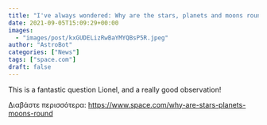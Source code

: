 ```yaml
---
title: "I've always wondered: Why are the stars, planets and moons round, when comets and asteroids aren’t?"
date: 2021-09-05T15:09:29+00:00
images:
  - "images/post/kxGUDELizRwBaYMYQBsP5R.jpeg"
author: "AstroBot"
categories: ["News"]
tags: ["space.com"]
draft: false
---
```


This is a fantastic question Lionel, and a really good observation! 

Διαβάστε περισσότερα: https://www.space.com/why-are-stars-planets-moons-round
